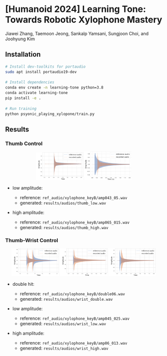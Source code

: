 # [Humanoid 2024] Learning Tone: Towards Robotic Xylophone Mastery

Jiawei Zhang, Taemoon Jeong, Sankalp Yamsani, Sungjoon Choi, and Joohyung Kim

## Installation

```bash
# Install dev-toolkits for portaudio
sudo apt install portaudio19-dev

# Install dependencies
conda env create -n learning-tone python=3.8
conda activate learning-tone
pip install -e .

# Run training
python psyonic_playing_xylopone/train.py
```

## Results
### Thumb Control
<p align="center">
  <img src="docs/images/thumb_low.png" alt="_thumb_low" width="30%">
  <img src="docs/images/thumb_high_new.png" alt="_thumb_high" width="30%">
</p>

- low amplitude:
    - reference: `ref_audio/xylophone_keyB/amp043_05.wav`
    - generated: `results/audios/thumb_low.wav`

- high amplitude:
    - reference: `ref_audio/xylophone_keyB/amp065_015.wav`
    - generated: `results/audios/thumb_high.wav`



### Thumb-Wrist Control
<p align="center">
  <img src="docs/images/wrist_double.png" alt="wrist_double" width="30%">
    <img src="docs/images/wrist_low.png" alt="wrist_low" width="30%">
    <img src="docs/images/wrist_high.png" alt="wrist_high" width="30%">
</p>

- double hit:
    - reference: `ref_audio/xylophone_keyB/double06.wav`
    - generated: `results/audios/wrist_double.wav`

- low amplitude:
    - reference: `ref_audio/xylophone_keyB/amp045_025.wav`
    - generated: `results/audios/wrist_low.wav`

- high amplitude:
    - reference: `ref_audio/xylophone_keyB/amp06_013.wav`
    - generated: `results/audios/wrist_high.wav`


